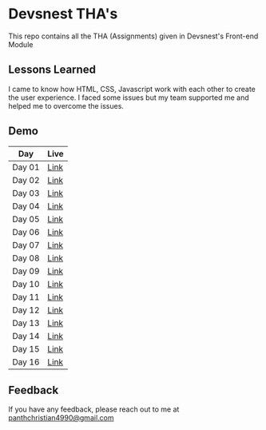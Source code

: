 # Devsnest THA's

This repo contains all the THA (Assignments) given in Devsnest's Front-end Module

## Lessons Learned

I came to know how HTML, CSS, Javascript work with each other to create the user experience. I faced some issues but my team supported me and helped me to overcome the issues.

## Demo

| Day    | Live                                                                         |
| ------ | ---------------------------------------------------------------------------- |
| Day 01 | [Link](https://panthchristian.github.io/devsnest-frontend/Day-01/index.html) |
| Day 02 | [Link](https://panthchristian.github.io/devsnest-frontend/Day-02/index.html) |
| Day 03 | [Link](https://panthchristian.github.io/devsnest-frontend/Day-03/index.html) |
| Day 04 | [Link](https://panthchristian.github.io/devsnest-frontend/Day-04/index.html) |
| Day 05 | [Link](https://panthchristian.github.io/devsnest-frontend/Day-05/index.html) |
| Day 06 | [Link](https://panthchristian.github.io/devsnest-frontend/Day-06/index.html) |
| Day 07 | [Link](https://panthchristian.github.io/devsnest-frontend/Day-07/index.html) |
| Day 08 | [Link](https://panthchristian.github.io/devsnest-frontend/Day-08/index.html) |
| Day 09 | [Link](https://panthchristian.github.io/devsnest-frontend/Day-09/index.html) |
| Day 10 | [Link](https://panthchristian.github.io/devsnest-frontend/Day-10/index.html) |
| Day 11 | [Link](https://panthchristian.github.io/devsnest-frontend/Day-11/index.html) |
| Day 12 | [Link](https://panthchristian.github.io/devsnest-frontend/Day-12/index.html) |
| Day 13 | [Link](https://panthchristian.github.io/devsnest-frontend/Day-13/index.html) |
| Day 14 | [Link](https://panthchristian.github.io/devsnest-frontend/Day-14/index.html) |
| Day 15 | [Link](https://panthchristian.github.io/devsnest-frontend/Day-15/index.html) |
| Day 16 | [Link](https://panthchristian.github.io/day-16/)                             |

## Feedback

If you have any feedback, please reach out to me at panthchristian4990@gmail.com
